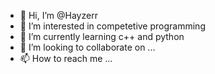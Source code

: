 - 👋 Hi, I’m @Hayzerr
- 👀 I’m interested in competetive programming
- 🌱 I’m currently learning c++ and python
- 💞️ I’m looking to collaborate on ...
- 📫 How to reach me ...

<!---
bibot/bibot is a ✨ special ✨ repository because its `README.md` (this file) appears on your GitHub profile.
You can click the Preview link to take a look at your changes.
--->
